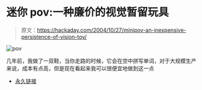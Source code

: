 # 迷你 pov:一种廉价的视觉暂留玩具

> 原文：<https://hackaday.com/2004/10/27/minipov-an-inexpensive-persistence-of-vision-toy/>

![pov](img/055a124aa6f6457f5ac512a5590fd748.png)

几年前，我做了一双鞋，当你走路的时候，它会在空中拼写单词，对于大规模生产来说，成本有点高，但是现在看起来我可以很便宜地做到这一点

*   [永久链接](http://web.media.mit.edu/~ladyada/make/minipov/index.html)
